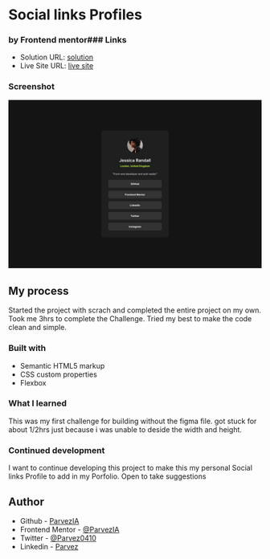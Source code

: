 # Social links Profiles 
### by Frontend mentor### Links

- Solution URL: [solution](https://github.com/ParvezIA)
- Live Site URL: [live site](https://parvezia.github.io/Social-Links-Profile/)

### Screenshot

![](/design/destkop-design.jpg)

## My process

Started the project with scrach and completed the entire project on my own. Took me 3hrs to complete the Challenge. Tried my best to make the code clean and simple.

### Built with

- Semantic HTML5 markup
- CSS custom properties
- Flexbox

### What I learned

This was my first challenge for building without the figma file. got stuck for about 1/2hrs just because i was unable to deside the width and height. 

### Continued development

I want to continue developing this project to make this my personal Social links Profile to add in my Porfolio. Open to take suggestions


## Author

- Github - [ParvezIA](https://github.com/ParvezIA)
- Frontend Mentor - [@ParvezIA](https://www.frontendmentor.io/profile/ParvezIA)
- Twitter - [@Parvez0410](https://x.com/Parvez0410)
- Linkedin - [Parvez](https://www.linkedin.com/in/parvez-attar-70a917317/)